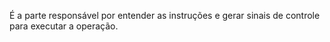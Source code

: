 É a parte responsável por entender as instruções e gerar sinais de controle para executar a operação.